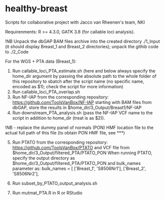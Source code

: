 # healthy-breast
Scripts for collaborative project with Jacco van Rheenen's team, NKI

Requirenments: R >= 4.3.0, GATK 3.8 (for callable loci analysis).

!NB Unpack the dbGAP BAM files archive into the created directory ./1_Input (it should display Breast_1 and Breast_2 directories); unpack the githib code to ./2_Code

For the WGS + PTA data (Breast_1):

1. Run callable_loci_PTA_estimate.sh (here and below always specify the home_dir argument by passing the absolute path to the whole folder of this repository to sbatch after the script name (no specific name, encoded as $1); check the script for more information)
2. Run callable_loci_PTA_overlap.sh
3. Run NF-IAP from the corresponding repository: https://github.com/ToolsVanBox/NF-IAP starting with BAM files from dbGAP, store the results in $home_dir/3_Output/Breast1/NF-IAP
4. Run downstream_PTA_analysis.sh (pass the NF-IAP VCF name to the script in addition to home_dir (treat is as $2)). 

!NB - replace the dummy panel of normals (PON) HMF location file to the actual full path of this file (to obtain PON HMF file, see ***)

5. Run PTATO from the corresponding repository: https://github.com/ToolsVanBox/PTATO and VCF file from $home_dir/3_Output/filtered_PTA/PTATO_PON
   When running PTATO, specify the output directory as $home_dir/3_Output/filtered_PTA/PTATO_PON and bulk_names parameter as:
   bulk_names = [
    ['Breast_1', 'S8506Nr1'],
    ['Breast_2', 'S8506Nr2'],
   
6. Run subset_by_PTATO_output_analysis.sh
7. Run mutmat_PTA.R in R or RStudio
